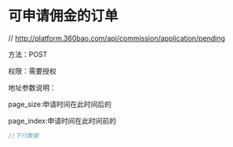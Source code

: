 # 可申请佣金的订单

// http://platform.360bao.com/api/commission/application/pending

方法：POST

权限：需要授权

地址参数说明：

page_size:申请时间在此时间后的

page_index:申请时间在此时间前的

```javascript
//下行数据
```

